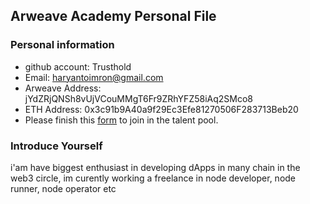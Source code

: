 ## Arweave Academy Personal File

### Personal information

- github account: Trusthold
- Email: haryantoimron@gmail.com
- Arweave Address: jYdZRjQNSh8vUjVCouMMgT6Fr9ZRhYFZ58iAq2SMco8
- ETH Address: 0x3c91b9A40a9f29Ec3Efe81270506F283713Beb20
- Please finish this [form](https://docs.google.com/forms/d/e/1FAIpQLSfWA5fIIcBgmRppm3jNz5vmf9Mai_QMVil-2pO4r7YKn_Zhtw/viewform?usp=sf_link) to join in the talent pool.

### Introduce Yourself
i'am have biggest enthusiast in developing dApps in many chain in the web3 circle, im curently working a freelance in node developer, node runner, node operator etc
